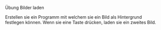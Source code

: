 Übung Bilder laden

Erstellen sie ein Programm mit welchem sie ein Bild als Hintergrund festlegen können. Wenn sie eine Taste drücken, laden sie ein zweites Bild.
